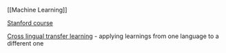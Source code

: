 [[Machine Learning]]

[Stanford course](https://www.youtube.com/playlist?list=PLoROMvodv4rOSH4v6133s9LFPRHjEmbmJ)

[Cross lingual transfer learning](https://www.youtube.com/watch?v=z0WbBA5pZgI&t=104) - applying learnings from one language to a different one